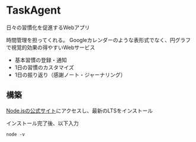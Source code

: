 # TaskAgent
日々の習慣化を促進するWebアプリ

時間管理を担ってくれる。
Googleカレンダーのような表形式でなく、円グラフで視覚的効果の得やすいWebサービス

- 基本習慣の登録・通知
- 1日の習慣のカスタマイズ
- 1日の振り返り（感謝ノート・ジャーナリング）


## 構築

[Node.jsの公式サイト](https://nodejs.org/ja/download "Nodejs.org")にアクセスし、最新のLTSをインストール

インストール完了後、以下入力

    node -v



